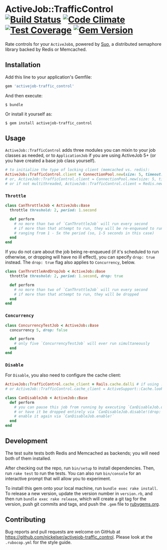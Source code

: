 # ActiveJob::TrafficControl [![Build Status](https://travis-ci.org/nickelser/activejob-traffic_control.svg?branch=master)](https://travis-ci.org/nickelser/activejob-traffic_control) [![Code Climate](https://codeclimate.com/github/nickelser/activejob-traffic_control/badges/gpa.svg)](https://codeclimate.com/github/nickelser/activejob-traffic_control) [![Test Coverage](https://codeclimate.com/github/nickelser/activejob-traffic_control/badges/coverage.svg)](https://codeclimate.com/github/nickelser/activejob-traffic_control) [![Gem Version](https://badge.fury.io/rb/activejob-traffic_control.svg)](http://badge.fury.io/rb/activejob-traffic_control)

Rate controls for your `ActiveJob`s, powered by [Suo](https://github.com/nickelser/suo), a distributed semaphore library backed by Redis or Memcached.

## Installation

Add this line to your application's Gemfile:

```ruby
gem 'activejob-traffic_control'
```

And then execute:

    $ bundle

Or install it yourself as:

    $ gem install activejob-traffic_control

## Usage

`ActiveJob::TrafficControl` adds three modules you can mixin to your job classes as needed, or to `ApplicationJob` if you are using ActiveJob 5+ (or you have created a base job class yourself).

```ruby
# to initialize the type of locking client (memcached vs. redis):
ActiveJob::TrafficControl.client = ConnectionPool.new(size: 5, timeout: 5) { Redis.new } # set poolthresholds as needed
# or, ActiveJob::TrafficControl.client = ConnectionPool.new(size: 5, timeout: 5) { Dalli::Client.new }
# or if not multithreaded, ActiveJob::TrafficControl.client = Redis.new
```

### `Throttle`

```ruby
class CanThrottleJob < ActiveJob::Base
  throttle threshold: 2, period: 1.second

  def perform
    # no more than two of `CanThrottleJob` will run every second
    # if more than that attempt to run, they will be re-enqueued to run in a random time
    # ranging from 1 - 5x the period (so, 1-5 seconds in this case)
  end
end
```

If you do not care about the job being re-enqueued (if it's scheduled to run otherwise, or dropping will have no ill effect), you can specify `drop: true` instead. The `drop: true` flag also applies to `Concurrency`, below.

```ruby
class CanThrottleAndDropJob < ActiveJob::Base
  throttle threshold: 2, period: 1.second, drop: true

  def perform
    # no more than two of `CanThrottleJob` will run every second
    # if more than that attempt to run, they will be dropped
  end
end
```

### `Concurrency`

```ruby
class ConcurrencyTestJob < ActiveJob::Base
  concurrency 5, drop: false

  def perform
    # only five `ConcurrencyTestJob` will ever run simultaneously
  end
end
```

### `Disable`

For `Disable`, you also need to configure the cache client:

```ruby
ActiveJob::TrafficControl.cache_client = Rails.cache.dalli # if using :dalli_store
# or ActiveJob::TrafficControl.cache_client = ActiveSupport::Cache.lookup_store(:dalli_store, "localhost:11211")
```

```ruby
class CanDisableJob < ActiveJob::Base
  def perform
    # you can pause this job from running by executing `CanDisableJob.disable!` (which will cause the job to be re-enqueued),
    # or have it be dropped entirely via `CanDisableJob.disable!(drop: true)`
    # enable it again via `CanDisableJob.enable!`
  end
end
```

## Development

The test suite tests both Redis and Memcached as backends; you will need both of them installed.

After checking out the repo, run `bin/setup` to install dependencies. Then, run `rake test` to run the tests. You can also run `bin/console` for an interactive prompt that will allow you to experiment.

To install this gem onto your local machine, run `bundle exec rake install`. To release a new version, update the version number in `version.rb`, and then run `bundle exec rake release`, which will create a git tag for the version, push git commits and tags, and push the `.gem` file to [rubygems.org](https://rubygems.org).

## Contributing

Bug reports and pull requests are welcome on GitHub at https://github.com/nickelser/activejob-traffic_control. Please look at the `.rubocop.yml` for the style guide.

